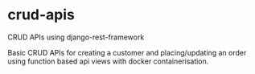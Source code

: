 # crud-apis
CRUD APIs using django-rest-framework


Basic CRUD APIs for creating a customer and placing/updating an order using function based api views with docker containerisation.
